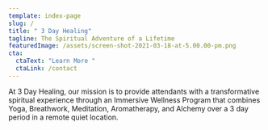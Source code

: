 ```yaml
---
template: index-page
slug: /
title: " 3 Day Healing"
tagline: The Spiritual Adventure of a Lifetime
featuredImage: /assets/screen-shot-2021-03-18-at-5.00.00-pm.png
cta:
  ctaText: "Learn More "
  ctaLink: /contact
---
```

At 3 Day Healing, our mission is to provide attendants with a transformative spiritual experience through an Immersive Wellness Program that combines Yoga, Breathwork, Meditation, Aromatherapy, and Alchemy over a 3 day period in a remote quiet location.